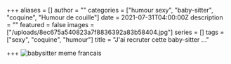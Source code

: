 +++
aliases = []
author = ""
categories = ["humour sexy", "baby-sitter", "coquine", "Humour de couille"]
date = 2021-07-31T04:00:00Z
description = ""
featured = false
images = ["/uploads/8ec675a540823a7f8836392a83b58404.jpg"]
series = []
tags = ["sexy", "coquine", "humour"]
title = "J'ai recruter cette baby-sitter ..."

+++
![babysitter meme francais](/uploads/8ec675a540823a7f8836392a83b58404.jpg "babysitter meme francais")